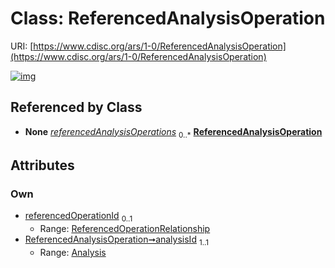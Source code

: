 
# Class: ReferencedAnalysisOperation




URI: [https://www.cdisc.org/ars/1-0/ReferencedAnalysisOperation](https://www.cdisc.org/ars/1-0/ReferencedAnalysisOperation)


[![img](https://yuml.me/diagram/nofunky;dir:TB/class/[ReferencedOperationRelationship],[Analysis]<analysisId%201..1-%20[ReferencedAnalysisOperation],[ReferencedOperationRelationship]<referencedOperationId%200..1-%20[ReferencedAnalysisOperation],[Analysis]++-%20referencedAnalysisOperations%200..*>[ReferencedAnalysisOperation],[Analysis])](https://yuml.me/diagram/nofunky;dir:TB/class/[ReferencedOperationRelationship],[Analysis]<analysisId%201..1-%20[ReferencedAnalysisOperation],[ReferencedOperationRelationship]<referencedOperationId%200..1-%20[ReferencedAnalysisOperation],[Analysis]++-%20referencedAnalysisOperations%200..*>[ReferencedAnalysisOperation],[Analysis])

## Referenced by Class

 *  **None** *[referencedAnalysisOperations](referencedAnalysisOperations.md)*  <sub>0..\*</sub>  **[ReferencedAnalysisOperation](ReferencedAnalysisOperation.md)**

## Attributes


### Own

 * [referencedOperationId](referencedOperationId.md)  <sub>0..1</sub>
     * Range: [ReferencedOperationRelationship](ReferencedOperationRelationship.md)
 * [ReferencedAnalysisOperation➞analysisId](ReferencedAnalysisOperation_analysisId.md)  <sub>1..1</sub>
     * Range: [Analysis](Analysis.md)
